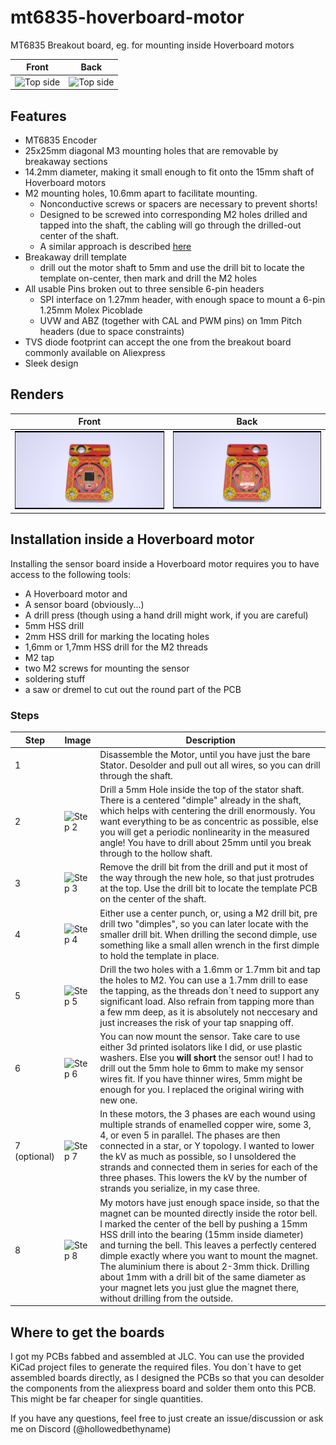 # mt6835-hoverboard-motor
MT6835 Breakout board, eg. for mounting inside Hoverboard motors

| Front | Back |
| ----- | ---- | 
| ![Top side](./img/front-photo.JPG) | ![Top side](./img/back-photo.JPG) |

## Features
- MT6835 Encoder
- 25x25mm diagonal M3 mounting holes that are removable by breakaway sections
- 14.2mm diameter, making it small enough to fit onto the 15mm shaft of Hoverboard motors
- M2 mounting holes, 10.6mm apart to facilitate mounting.
  - Nonconductive screws or spacers are necessary to prevent shorts!
  - Designed to be screwed into corresponding M2 holes drilled and tapped into the shaft, the cabling will go through the drilled-out center of the shaft.
  - A similar approach is described [here](https://community.simplefoc.com/t/a-project-in-mind-force-feedback-wheel/952/27)
- Breakaway drill template
  - drill out the motor shaft to 5mm and use the drill bit to locate the template on-center, then mark and drill the M2 holes
- All usable Pins broken out to three sensible 6-pin headers
  - SPI interface on 1.27mm header, with enough space to mount a 6-pin 1.25mm Molex Picoblade
  - UVW and ABZ (together with CAL and PWM pins) on 1mm Pitch headers (due to space constraints)
- TVS diode footprint can accept the one from the breakout board commonly available on Aliexpress
- Sleek design
## Renders
| Front | Back |
| ----- | ---- | 
| ![Top side](./img/mt6835-hoverboard-top.png) | ![Bottom side](./img/mt6835-hoverboard-bottom.png) |

## Installation inside a Hoverboard motor

Installing the sensor board inside a Hoverboard motor requires you to have access to the following tools:
- A Hoverboard motor and
- A sensor board (obviously...)
- A drill press (though using a hand drill might work, if you are careful)
- 5mm HSS drill
- 2mm HSS drill for marking the locating holes
- 1,6mm or 1,7mm HSS drill for the M2 threads
- M2 tap
- two M2 screws for mounting the sensor
- soldering stuff
- a saw or dremel to cut out the round part of the PCB

### Steps

| Step | Image | Description |
| ---- | ----- | ----------- |
|   1  |       | Disassemble the Motor, until you have just the bare Stator. Desolder and pull out all wires, so you can drill through the shaft.|
|   2  | ![Step 2](./img/Step2.JPG) | Drill a 5mm Hole inside the top of the stator shaft. There is a centered "dimple" already in the shaft, which helps with centering the drill enormously. You want everything to be as concentric as possible, else you will get a periodic nonlinearity in the measured angle! You have to drill about 25mm until you break through to the hollow shaft. |
|   3  | ![Step 3](./img/Step3.JPG) | Remove the drill bit from the drill and put it most of the way through the new hole, so that just protrudes at the top. Use the drill bit to locate the template PCB on the center of the shaft. | 
|   4  | ![Step 4](./img/Step4.JPG) | Either use a center punch, or, using a M2 drill bit, pre drill two "dimples", so you can later locate with the smaller drill bit. When drilling the second dimple, use something like a small allen wrench in the first dimple to hold the template in place. |
|   5  | ![Step 5](./img/Step5.JPG) | Drill the two holes with a 1.6mm or 1.7mm bit and tap the holes to M2. You can use a 1.7mm drill to ease the tapping, as the threads don´t need to support any significant load. Also refrain from tapping more than a few mm deep, as it is absolutely not neccesary and just increases the risk of your tap snapping off. |
|   6  | ![Step 6](./img/Step6.JPG) | You can now mount the sensor. Take care to use either 3d printed isolators like I did, or use plastic washers. Else you **will short** the sensor out! I had to drill out the 5mm hole to 6mm to make my sensor wires fit. If you have thinner wires, 5mm might be enough for you. I replaced the original wiring with new one. |
|  7 (optional) | ![Step 7](./img/Step7.JPG) | In these motors, the 3 phases are each wound using multiple strands of enamelled copper wire, some 3, 4, or even 5 in parallel. The phases are then connected in a star, or Y topology. I wanted to lower the kV as much as possible, so I unsoldered the strands and connected them in series for each of the three phases. This lowers the kV by the number of strands you serialize, in my case three. |
|  8   | ![Step 8](./img/Step8.JPG)  |  My motors have just enough space inside, so that the magnet can be mounted directly inside the rotor bell. I marked the center of the bell by pushing a 15mm HSS drill into the bearing (15mm inside diameter) and turning the bell. This leaves a perfectly centered dimple exactly where you want to mount the magnet. The aluminium there is about 2-3mm thick. Drilling about 1mm with a drill bit of the same diameter as your magnet lets you just glue the magnet there, without drilling from the outside. |

## Where to get the boards

I got my PCBs fabbed and assembled at JLC. You can use the provided KiCad project files to generate the required files.
You don´t have to get assembled boards directly, as I designed the PCBs so that you can desolder the components from the aliexpress board and solder them onto this PCB. This might be far cheaper for single quantities.

If you have any questions, feel free to just create an issue/discussion or ask me on Discord (@hollowedbethyname)
